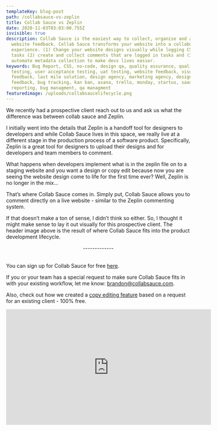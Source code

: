 ```yaml
---
templateKey: blog-post
path: /collabsauce-vs-zeplin
title: Collab Sauce vs Zeplin
date: 2020-11-03T03:03:00.755Z
isvisible: true
description: Collab Sauce is the easiest way to collect, organise and act on
  website feedback. Collab Sauce transforms your website into a collaborative
  experience. (1) Change your website designs visually while logging CSS into
  tasks (2) create and collect comments that are logged in tasks and (3)
  automate metadata collection to make devs lives easier.
keywords: Bug Report, CSS, no-code, design qa, quality assurance, quality
  testing, user acceptance testing, uat testing, website feedback, visual
  feedback, last mile solution, design agency, marketing agency, designer
  feedback, bug tracking, kan ban, asana, trello, monday, startus, saas, bug
  reporting, bug managment, qa managment
featuredimage: /uploads/collabsaucelifecycle.png
---
```

We recently had a prospective client reach out to us and ask us what the difference was between collab sauce and Zeplin. 

I initially went into the details that Zeplin is a handoff tool for designers to developers and while Collab Sauce lives in this space, we really live at a different stage in the production process of a software product. Specifically, Zeplin is a great tool for designers to upload their designs and for developers and team members to comment. 

What happens when developers implement what is in the zeplin file on to a staging website and you want a design or copy edit because now you are seeing the website design come to life for the first time ever? Well, Zeplin is no longer in the mix…

That’s where Collab Sauce comes in. Simply put, Collab Sauce allows you to comment directly on a live website - similar to the Zeplin commenting system.

If that doesn’t make a ton of sense, I didn’t think so either. So, I thought it might make sense to lay it out visually for this prospective client. The header image above is the result of where Collab Sauce fits into the product development lifecycle.

<center>-------------</center><br>

You can sign up for Collab Sauce for free [here](https://app.collabsauce.com/). 

If you or your team has a special request to make sure Collab Sauce fits in with your existing workflow, let me know: [brandon@collabsauce.com](mailto:brandon@collabsauce.com).

Also, check out how we created a [copy editing feature](https://blog.collabsauce.com/text-edits) based on a request for an existing client - 100% free.

<iframe src="https://www.youtube.com/embed/fV5FxWzmgqo?rel=0&amp;autoplay=1&mute=1" width="560" height="315" frameborder="0" allowfullscreen></iframe>

